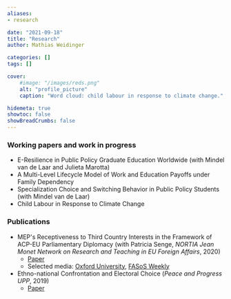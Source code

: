 ```yaml
---
aliases:
- research

date: "2021-09-18"
title: "Research"
author: Mathias Weidinger

categories: []
tags: []

cover:
    #image: "/images/reds.png"
    alt: "profile_picture"
    caption: "Word cloud: child labour in response to climate change."

hidemeta: true
showtoc: false
showBreadCrumbs: false
---
```



### Working papers and work in progress

- E-Resilience in Public Policy Graduate Education Worldwide (with Mindel van de Laar and Julieta Marotta)
- A Multi-Level Lifecycle Model of Work and Education Payoffs under Family Dependency
- Specialization Choice and Switching Behavior in Public Policy Students (with Mindel van de Laar)
- Child Labour in Response to Climate Change

### Publications

- MEP's Receptiveness to Third Country Interests in the Framework of ACP-EU Parliamentary Diplomacy (with Patricia Senge, *NORTIA Jean Monet Network on Research and Teaching in EU Foreign Affairs*, 2020)
  - [Paper](https://drive.google.com/file/d/1sWLpTjllPDt1YPAvcR_tMusTqBR2JSM8/preview)
  - Selected media: [Oxford University](https://www.politics.ox.ac.uk/news/dpir-student-wins-nortias-student-essay-competition-with-co-authored-paper.html), [FASoS Weekly](https://fasos.maastrichtuniversity.nl/weekly/fasos-alumni-win-nortia-student-essay-competition/) 
- Ethno-national Confrontation and Electoral Choice (*Peace and Progress UPP*, 2019)
  - [Paper](https://postgraduate.ias.unu.edu/upp/wp-content/uploads/2019/07/UPP-1-Weidinger.pdf)
